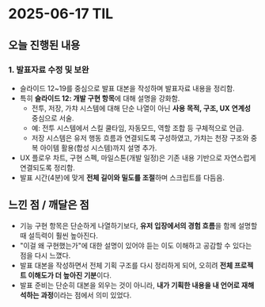 # 2025-06-17 TIL

## 오늘 진행된 내용

### 1. 발표자료 수정 및 보완
- 슬라이드 12~19를 중심으로 발표 대본을 작성하며 발표자료 내용을 정리함.
- 특히 **슬라이드 12: 개발 구현 항목**에 대해 설명을 강화함.
  - 전투, 저장, 가챠 시스템에 대해 단순 나열이 아닌 **사용 목적, 구조, UX 연계성** 중심으로 서술.
  - 예: 전투 시스템에서 스킬 쿨타임, 자동모드, 역할 조합 등 구체적으로 언급.
  - 저장 시스템은 유저 행동 흐름과 연결되도록 구성하였고,
    가챠는 천장 구조와 중복 아이템 활용(합성 시스템)까지 설명 추가.
- UX 플로우 차트, 구현 스펙, 마일스톤(개발 일정)은 기존 내용 기반으로 자연스럽게 연결되도록 정리함.
- 발표 시간(4분)에 맞게 **전체 길이와 밀도를 조절**하며 스크립트를 다듬음.

## 느낀 점 / 깨달은 점
- 기능 구현 항목은 단순하게 나열하기보다, **유저 입장에서의 경험 흐름**을 함께 설명할 때 설득력이 훨씬 높아진다.
- "이걸 왜 구현했는가"에 대한 설명이 있어야 듣는 이도 이해하고 공감할 수 있다는 점을 다시 느꼈다.
- 발표 대본을 작성하면서 전체 기획 구조를 다시 정리하게 되어, 오히려 **전체 프로젝트 이해도가 더 높아진 기분**이다.
- 발표 준비는 단순히 대본을 외우는 것이 아니라, **내가 기획한 내용을 내 언어로 재해석하는 과정**이라는 점에서 의미 있었다.
